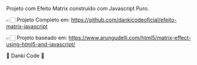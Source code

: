 Projeto com Efeito Matrix construído com Javascript Puro.


👉🏻 Projeto Completo em: https://github.com/dankicodeoficial/efeito-matrix-javascript

👉🏻 Projeto baseado em: https://www.arungudelli.com/html5/matrix-effect-using-html5-and-javascript/



💜 Danki Code 💜




